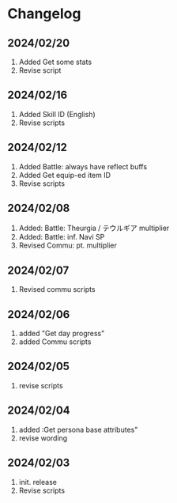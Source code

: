 # Changelog

## 2024/02/20  
1. Added Get some stats
1. Revise script

## 2024/02/16  
1. Added Skill ID (English)
1. Revise scripts

## 2024/02/12  
1. Added Battle: always have reflect buffs  
1. Added Get equip-ed item ID  
1. Revise scripts  

## 2024/02/08  
1. Added: Battle: Theurgia / テウルギア multiplier  
1. Added: Battle: inf. Navi SP  
1. Revised Commu: pt. multiplier  

## 2024/02/07  
1. Revised commu scripts  

## 2024/02/06  
1. added "Get day progress"  
1. added Commu scripts  

## 2024/02/05  
1. revise scripts  

## 2024/02/04  
1. added :Get persona base attributes"  
1. revise wording

## 2024/02/03  
1. init. release  
2. Revise scripts
